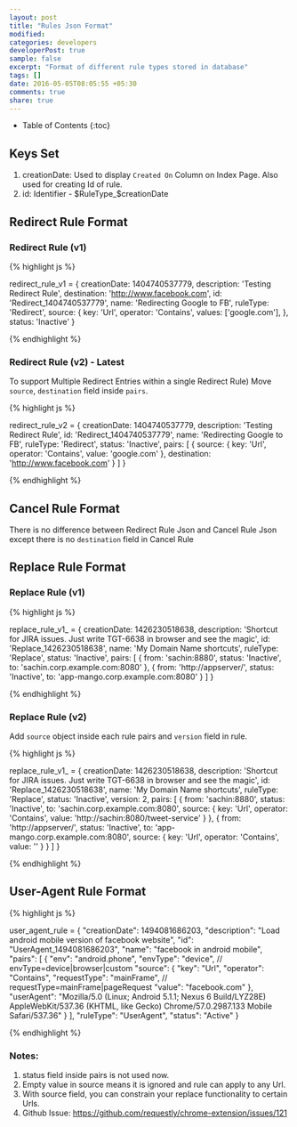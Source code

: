 ```yaml
---
layout: post
title: "Rules Json Format"
modified:
categories: developers
developerPost: true
sample: false
excerpt: "Format of different rule types stored in database"
tags: []
date: 2016-05-05T08:05:55 +05:30
comments: true
share: true
---
```


* Table of Contents
{:toc}

## Keys Set

1. creationDate: Used to display `Created On` Column on Index Page. Also used for creating Id of rule.
2. id: Identifier - $RuleType_$creationDate

## Redirect Rule Format

### Redirect Rule (v1)

{% highlight js %}
 
  redirect_rule_v1 = { 
    creationDate: 1404740537779,
    description: 'Testing Redirect Rule',
    destination: 'http://www.facebook.com',
    id: 'Redirect_1404740537779',
    name: 'Redirecting Google to FB',
    ruleType: 'Redirect',
    source: {
      key: 'Url',
      operator: 'Contains',
      values: ['google.com'],
    },
    status: 'Inactive'
  }
  
{% endhighlight %}

### Redirect Rule (v2) - Latest

To support Multiple Redirect Entries within a single Redirect Rule)
Move `source`, `destination` field inside `pairs`.

{% highlight js %}
 
  redirect_rule_v2 = { 
   creationDate: 1404740537779,
   description: 'Testing Redirect Rule',
   id: 'Redirect_1404740537779',
   name: 'Redirecting Google to FB',
   ruleType: 'Redirect',
   status: 'Inactive',
   pairs: [
     {
       source: {
         key: 'Url',
         operator: 'Contains',
         value: 'google.com'
       },
       destination: 'http://www.facebook.com' 
     }
   ]
 }
  
{% endhighlight %}

## Cancel Rule Format

There is no difference between Redirect Rule Json and Cancel Rule Json except there is no `destination` field in Cancel Rule

## Replace Rule Format

### Replace Rule (v1)

{% highlight js %}
 
  replace_rule_v1_ = { 
   creationDate: 1426230518638,
   description: 'Shortcut for JIRA issues. Just write TGT-6638 in browser and see the magic',
   id: 'Replace_1426230518638',
   name: 'My Domain Name shortcuts',
   ruleType: 'Replace',
   status: 'Inactive',
   pairs: [
     {
       from: 'sachin:8880',
       status: 'Inactive',
       to: 'sachin.corp.example.com:8080' 
     },
     {
       from: 'http://appserver/',
       status: 'Inactive',
       to: 'app-mango.corp.example.com:8080' 
      }
   ]
 }
  
{% endhighlight %}

### Replace Rule (v2)

Add `source` object inside each rule pairs and `version` field in rule.

{% highlight js %}
 
  replace_rule_v1_ = { 
   creationDate: 1426230518638,
   description: 'Shortcut for JIRA issues. Just write TGT-6638 in browser and see the magic',
   id: 'Replace_1426230518638',
   name: 'My Domain Name shortcuts',
   ruleType: 'Replace',
   status: 'Inactive',
   version: 2,
   pairs: [
     {
        from: 'sachin:8880',
        status: 'Inactive',
        to: 'sachin.corp.example.com:8080',
        source: {
          key: 'Url',
          operator: 'Contains',
          value: 'http://sachin:8080/tweet-service'
        }
     },
     {
        from: 'http://appserver/',
        status: 'Inactive',
        to: 'app-mango.corp.example.com:8080',
        source: {
          key: 'Url',
          operator: 'Contains',
          value: ''
        }
      }
   ]
 }
  
{% endhighlight %}

## User-Agent Rule Format

{% highlight js %}
 
  user_agent_rule = {
    "creationDate": 1494081686203,
    "description": "Load android mobile version of facebook website",
    "id": "UserAgent_1494081686203",
    "name": "facebook in android mobile",
    "pairs": [
      {
        "env": "android.phone",
        "envType": "device", // envType=device|browser|custom
        "source": {
          "key": "Url",
          "operator": "Contains",
          "requestType": "mainFrame", // requestType=mainFrame|pageRequest
          "value": "facebook.com"
        },
        "userAgent": "Mozilla/5.0 (Linux; Android 5.1.1; Nexus 6 Build/LYZ28E) AppleWebKit/537.36 (KHTML, like Gecko) Chrome/57.0.2987.133 Mobile Safari/537.36"
      }
    ],
    "ruleType": "UserAgent",
    "status": "Active"
  }
  
{% endhighlight %}

### Notes:
1. status field inside pairs is not used now.
2. Empty value in source means it is ignored and rule can apply to any Url.
3. With source field, you can constrain your replace functionality to certain Urls.
4. Github Issue: https://github.com/requestly/chrome-extension/issues/121
